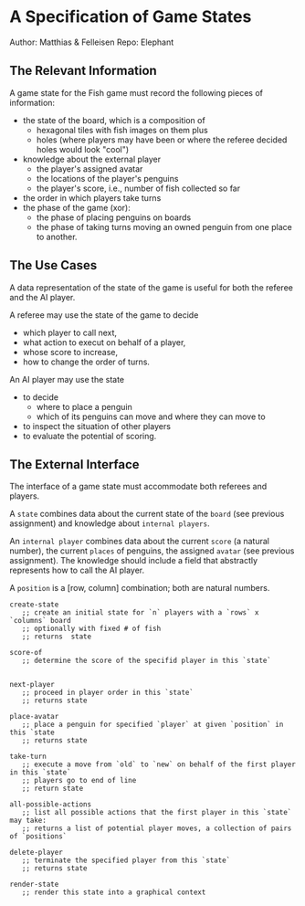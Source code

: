 # A Specification of Game States

Author: Matthias & Felleisen
Repo: Elephant 

## The Relevant Information 

A game state for the Fish game must record the following pieces of information:

- the state of the board, which is a composition of
  - hexagonal tiles with fish images on them plus
  - holes (where players may have been or where the referee decided holes would look "cool")
- knowledge about the external player
  - the player's assigned avatar
  - the locations of the player's penguins
  - the player's score, i.e., number of fish collected so far
- the order in which players take turns
- the phase of the game (xor):
  - the phase of placing penguins on boards
  - the phase of taking turns moving an owned penguin from one place to another.


## The Use Cases

A data representation of the state of the game is useful for both the
referee and the AI player.

A referee may use the state of the game to decide

- which player to call next,
- what action to execut on behalf of a player, 
- whose score to increase,
- how to change the order of turns.

An AI player may use the state

- to decide
  - where to place a penguin 
  - which of its penguins can move and where they can move to 
- to inspect the situation of other players
- to evaluate the potential of scoring.

## The External Interface

The interface of a game state must accommodate both referees and players.

A `state` combines data about the current state of the `board` (see
previous assignment) and knowledge about `internal players`.

An `internal player` combines data about the current `score` (a
natural number), the current `places` of penguins, the assigned
`avatar` (see previous assignment). The knowledge should include a
field that abstractly represents how to call the AI player. 


A `position` is a [row, column] combination; both are natural numbers.  

```
create-state
   ;; create an initial state for `n` players with a `rows` x `columns` board 
   ;; optionally with fixed # of fish
   ;; returns  state 

score-of
   ;; determine the score of the specifid player in this `state`


next-player
   ;; proceed in player order in this `state` 
   ;; returns state 

place-avatar
   ;; place a penguin for specified `player` at given `position` in this `state
   ;; returns state 

take-turn
   ;; execute a move from `old` to `new` on behalf of the first player in this `state`
   ;; players go to end of line
   ;; return state 
  
all-possible-actions 
   ;; list all possible actions that the first player in this `state` may take:
   ;; returns a list of potential player moves, a collection of pairs of `positions`

delete-player
   ;; terminate the specified player from this `state`
   ;; returns state 

render-state
   ;; render this state into a graphical context 
```


